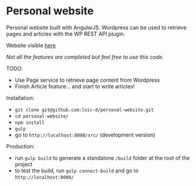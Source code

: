 # Personal website

Personal website built with AngularJS. Wordpress can be used to retrieve pages and articles with the WP REST API plugin.

Website visible [here](http://www.loic-delaubier.com)

_Not all the features are completed but feel free to use this code._

TODO:
* Use Page service to retrieve page content from Wordpress
* Finish Article feature... and start to write articles!

Installation:
* `git clone git@github.com:loic-d/personal-website.git`
* `cd personal-website/`
* `npm install`
* `gulp`
* go to `http://localhost:8080/src/` (development version)

Production:
* run `gulp build` to generate a standalone `/build` folder at the root of the project
* to test the build, run `gulp connect-build` and go to `http://localhost:8000/`
